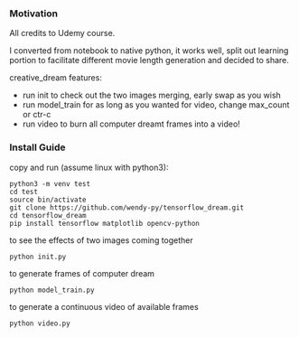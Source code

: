 ### Motivation
All credits to Udemy course.

I converted from notebook to native python, it works well, split out learning portion to facilitate different movie length generation and decided to share.

creative_dream features:
* run init to check out the two images merging, early swap as you wish
* run model_train for as long as you wanted for video, change max_count or ctr-c
* run video to burn all computer dreamt frames into a video!

### Install Guide
copy and run (assume linux with python3):
```
python3 -m venv test
cd test
source bin/activate
git clone https://github.com/wendy-py/tensorflow_dream.git
cd tensorflow_dream
pip install tensorflow matplotlib opencv-python
```
to see the effects of two images coming together
```
python init.py
```
to generate frames of computer dream
```
python model_train.py
```
to generate a continuous video of available frames
```
python video.py
```
